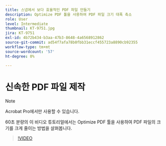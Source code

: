```yaml
---
title: 스냅에서 보다 효율적인 PDF 파일 만들기
description: Optimize PDF 툴을 사용하여 PDF 파일 크기 대폭 축소
role: User
level: Intermediate
thumbnail: KT-9751.jpg
jira: KT-9751
exl-id: 4b72b434-b3aa-47b3-8648-4a6568912862
source-git-commit: ad54f7afa78b0fbb31eccf455723a8890cb92355
workflow-type: tm+mt
source-wordcount: '57'
ht-degree: 0%

---
```


# 신속한 PDF 파일 제작

>[!NOTE]
>
>Acrobat Pro에서만 사용할 수 있습니다.

60초 분량의 이 비디오 튜토리얼에서는 Optimize PDF 툴을 사용하여 PDF 파일의 크기를 크게 줄이는 방법을 살펴봅니다.

>[!VIDEO](https://video.tv.adobe.com/v/340077?quality=12&learn=on&hidetitle=true)
